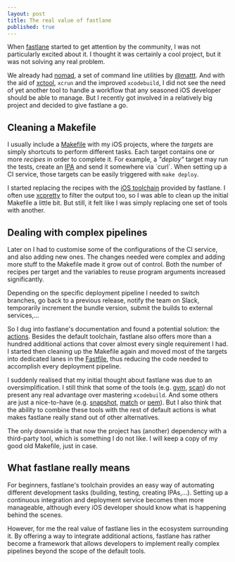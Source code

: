 ```yaml
---
layout: post
title: The real value of fastlane
published: true
---
```

When [fastlane](https://fastlane.tools) started to get attention by the community, I was not particularly excited about it. I thought it was certainly a cool project, but it was not solving any real problem.

<!--more-->

We already had [nomad](https://github.com/nomad), a set of command line utilities by [@mattt](https://twitter.com/mattt). And with the aid of [xctool](https://github.com/facebook/xctool), `xcrun` and the improved `xcodebuild`, I did not see the need of yet another tool to handle a workflow that any seasoned iOS developer should be able to manage. But I recently got involved in a relatively big project and decided to give fastlane a go.


## Cleaning a Makefile
I usually include a [Makefile](https://www.gnu.org/software/make/manual/make.html#Introduction) with my iOS projects, where the *targets* are simply shortcuts to perform different tasks. Each target contains one or more *recipes* in order to complete it. For example, a *"deploy"* target may run the tests, create an [IPA](https://en.wikipedia.org/wiki/.ipa_(file_extension)) and send it somewhere via `curl`. When setting up a CI service, those targets can be easily triggered with `make deploy`.

I started replacing the recipes with the [iOS toolchain](https://github.com/fastlane/fastlane/blob/7aeb29aea2eb437f8c6bd79f9c657528f160a3d0/README.md#fastlane-toolchain) provided by fastlane. I often use [xcpretty](https://github.com/supermarin/xcpretty) to filter the output too, so I was able to clean up the initial Makefile a little bit. But still, it felt like I was simply replacing one set of tools with another.


## Dealing with complex pipelines
Later on I had to customise some of the configurations of the CI service, and also adding new ones. The changes needed were complex and adding more stuff to the Makefile made it grow out of control. Both the number of recipes per target and the variables to reuse program arguments increased significantly.

Depending on the specific deployment pipeline I needed to switch branches, go back to a previous release, notify the team on Slack, temporarily increment the bundle version, submit the builds to external services,…

So I dug into fastlane's documentation and found a potential solution: the [actions](https://github.com/fastlane/fastlane/blob/master/docs/Actions.md). Besides the default toolchain, fastlane also offers more than a hundred additional actions that cover almost every single requirement I had. I started then cleaning up the Makefile again and moved most of the targets into dedicated lanes in the [Fastfile](https://github.com/fastlane/fastlane/tree/master/docs), thus reducing the code needed to accomplish every deployment pipeline.

I suddenly realised that my initial thought about fastlane was due to an oversimplification. I still think that some of the tools (e.g. [gym](https://github.com/fastlane/gym), [scan](https://github.com/fastlane/scan)) do not present any real advantage over mastering `xcodebuild`. And some others are just a nice-to-have (e.g. [snapshot](https://github.com/fastlane/snapshot), [match](https://github.com/fastlane/match) or [pem](https://github.com/fastlane/pem)). But I also think that the ability to combine these tools with the rest of default actions is what makes fastlane really stand out of other alternatives.

The only downside is that now the project has (another) dependency with a third-party tool, which is something I do not like. I will keep a copy of my good old Makefile, just in case.

## What fastlane really means
For beginners, fastlane's toolchain provides an easy way of automating different development tasks (building, testing, creating IPAs,…). Setting up a continuous integration and deployment service becomes then more manageable, although every iOS developer should know what is happening behind the scenes.

However, for me the real value of fastlane lies in the ecosystem surrounding it. By offering a way to integrate additional actions, fastlane has rather become a framework that allows developers to implement really complex pipelines beyond the scope of the default tools.
